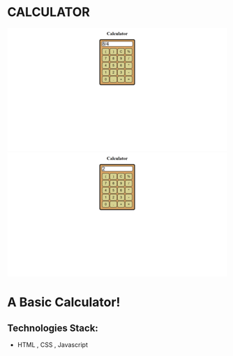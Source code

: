 # CALCULATOR
![image 2](project_images/image2.png)
![image 1](project_images/image1.png)
# A Basic Calculator!

## Technologies Stack:
* HTML , CSS , Javascript
